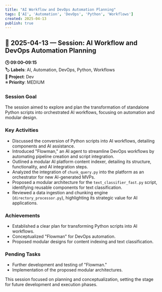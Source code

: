 ```yaml
---
title: "AI Workflow and DevOps Automation Planning"
tags: ['AI', 'Automation', 'DevOps', 'Python', 'Workflows']
created: 2025-04-13
publish: true
---
```


## 📅 2025-04-13 — Session: AI Workflow and DevOps Automation Planning

**🕒 09:00–09:15**  
**🏷️ Labels**: AI, Automation, DevOps, Python, Workflows  
**📂 Project**: Dev  
**⭐ Priority**: MEDIUM  


### Session Goal
The session aimed to explore and plan the transformation of standalone Python scripts into orchestrated AI workflows, focusing on automation and modular design.

### Key Activities
- Discussed the conversion of Python scripts into AI workflows, detailing components and AI assistance.
- Introduced "Flowman," an AI agent to streamline DevOps workflows by automating pipeline creation and script integration.
- Outlined a modular AI platform content indexer, detailing its structure, functionality, and AI integration steps.
- Analyzed the integration of `chunk_query.py` into the platform as an orchestrator for new AI-generated MVPs.
- Proposed a modular architecture for the `text_classifier_fast.py` script, identifying reusable components for text classification.
- Reviewed a data ingestion and chunking engine (`directory_processor.py`), highlighting its strategic value for AI applications.

### Achievements
- Established a clear plan for transforming Python scripts into AI workflows.
- Conceptualized "Flowman" for DevOps automation.
- Proposed modular designs for content indexing and text classification.

### Pending Tasks
- Further development and testing of "Flowman."
- Implementation of the proposed modular architectures.

This session focused on planning and conceptualization, setting the stage for future development and execution phases.
